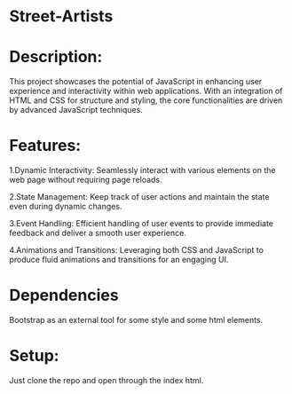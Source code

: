 # Street-Artists
# Description:
This project showcases the potential of JavaScript in enhancing user experience and interactivity within web applications. With an integration of HTML and CSS for structure and styling, the core functionalities are driven by advanced JavaScript techniques.

# Features:
1.Dynamic Interactivity: Seamlessly interact with various elements on the web page without requiring page reloads.

2.State Management: Keep track of user actions and maintain the state even during dynamic changes.

3.Event Handling: Efficient handling of user events to provide immediate feedback and deliver a smooth user experience.

4.Animations and Transitions: Leveraging both CSS and JavaScript to produce fluid animations and transitions for an engaging UI.

# Dependencies
Bootstrap as an external tool for some style and some html elements.

# Setup:
Just clone the repo and open through the index html.
